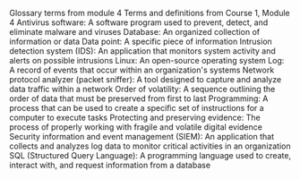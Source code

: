 Glossary terms from module 4
Terms and definitions from Course 1, Module 4
Antivirus software: A software program used to prevent, detect, and eliminate malware and viruses
Database: An organized collection of information or data
Data point: A specific piece of information
Intrusion detection system (IDS): An application that monitors system activity and alerts on possible intrusions
Linux: An open-source operating system
Log: A record of events that occur within an organization's systems
Network protocol analyzer (packet sniffer): A tool designed to capture and analyze data traffic within a network
Order of volatility: A sequence outlining the order of data that must be preserved from first to last Programming: A process that can be used to create a specific set of instructions for a computer to execute tasks Protecting and preserving evidence: The process of properly working with fragile and volatile digital evidence
Security information and event management (SIEM): An application that collects and analyzes log data to monitor critical activities in an organization
SQL (Structured Query Language): A programming language used to create, interact with, and request information
from a database